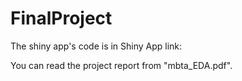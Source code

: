 # FinalProject

The shiny app's code is in 
Shiny App link: 

You can read the project report from "mbta_EDA.pdf".
